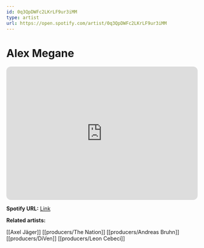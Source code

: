 ```yaml
---
id: 0q3QpDWFc2LKrLF9ur3iMM
type: artist
url: https://open.spotify.com/artist/0q3QpDWFc2LKrLF9ur3iMM
---
```

# Alex Megane

<iframe style="border-radius:12px" src="https://open.spotify.com/embed/artist/0q3QpDWFc2LKrLF9ur3iMM" width="100%" height="352" frameBorder="0" allowfullscreen="" allow="autoplay; clipboard-write; encrypted-media; fullscreen; picture-in-picture" loading="lazy"></iframe>

**Spotify URL:** [Link](https://open.spotify.com/artist/0q3QpDWFc2LKrLF9ur3iMM)

**Related artists:**

[[Axel Jäger]]
[[producers/The Nation]]
[[producers/Andreas Bruhn]]
[[producers/DiVen]]
[[producers/Leon Cebeci]]
